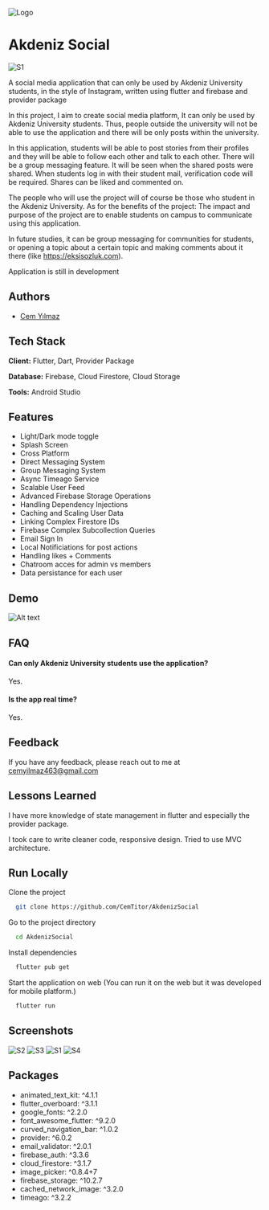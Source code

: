 ![Logo](https://seeklogo.com/images/A/akdeniz-universitesi-logo-B017290F9B-seeklogo.com.png)


# Akdeniz Social

![S1](https://user-images.githubusercontent.com/43721794/156572917-bc0f684e-421c-4ee3-b50d-8c0c9b6e0523.jpg)



A social media application that can only be used by Akdeniz University students, in the style of Instagram, written using flutter and firebase and provider package


In this project, I aim to create social media platform, It can only be used by Akdeniz University students. Thus, people outside the university will not be able to use the application and there will be only posts within the university. 

In this application, students will be able to post stories from their profiles and they will be able to follow each other and talk to each other. There will be a group messaging feature. It will be seen when the shared posts were shared. When students log in with their student mail, verification code will be required. Shares can be liked and commented on.




The people who will use the project will of course be those who student in the Akdeniz University. As for the benefits of the project:
The impact and purpose of the project are to enable students on campus to communicate using this application.

In future studies, it can be group messaging for communities for students, or opening a topic about a certain topic and making comments about it there (like https://eksisozluk.com).


Application is still in development
## Authors

- [Cem Yılmaz](https://github.com/CemTitor)


## Tech Stack

**Client:** Flutter, Dart, Provider Package

**Database:** Firebase, Cloud Firestore, Cloud Storage

**Tools:** Android Studio


## Features

- Light/Dark mode toggle
- Splash Screen
- Cross Platform
-	Direct Messaging System
-	Group Messaging System
-	Async Timeago Service
-	Scalable User Feed
-	Advanced Firebase Storage Operations
-	Handling Dependency Injections
-	Caching and Scaling User Data
-	Linking Complex Firestore IDs
-	Firebase Complex Subcollection Queries
-	Email Sign In
-	Local Notificiations for post actions
-	Handling likes + Comments
-	Chatroom acces for admin vs members
-	Data persistance for each user



## Demo

![Alt text](https://github.com/CemTitor/AkdenizSocial/blob/master/gif_20220303_161241.gif)


## FAQ

#### Can only Akdeniz University students use the application?

Yes.

#### Is the app real time?

Yes.


## Feedback

If you have any feedback, please reach out to me at cemyilmaz463@gmail.com


## Lessons Learned


I have more knowledge of state management in flutter and especially the provider package.

I took care to write cleaner code, responsive design. 
Tried to use MVC architecture.


## Run Locally

Clone the project

```bash
  git clone https://github.com/CemTitor/AkdenizSocial
```

Go to the project directory

```bash
  cd AkdenizSocial
```

Install dependencies

```bash
  flutter pub get
```

Start the application on web 
(You can run it on the web but it was developed for mobile platform.)

```bash
  flutter run
```


## Screenshots

![S2](https://user-images.githubusercontent.com/43721794/156573251-c85df0c0-770f-490a-ae7e-6d37eb40da48.jpg)
![S3](https://user-images.githubusercontent.com/43721794/156573258-dd178869-9443-4c18-990a-6cdfd1109370.jpg)
![S1](https://user-images.githubusercontent.com/43721794/156573261-40951f02-9d87-4e51-862f-a986fee1e53b.jpg)
![S4](https://user-images.githubusercontent.com/43721794/156573265-dedd901b-10b7-47ba-ba3d-c49b0c9fafd5.jpg)



## Packages

- animated_text_kit: ^4.1.1
- flutter_overboard: ^3.1.1
-  google_fonts: ^2.2.0
-  font_awesome_flutter: ^9.2.0
-  curved_navigation_bar: ^1.0.2
-  provider: ^6.0.2
-  email_validator: ^2.0.1
-  firebase_auth: ^3.3.6
-  cloud_firestore: ^3.1.7
-  image_picker: ^0.8.4+7
-  firebase_storage: ^10.2.7
- cached_network_image: ^3.2.0
-  timeago: ^3.2.2
  


